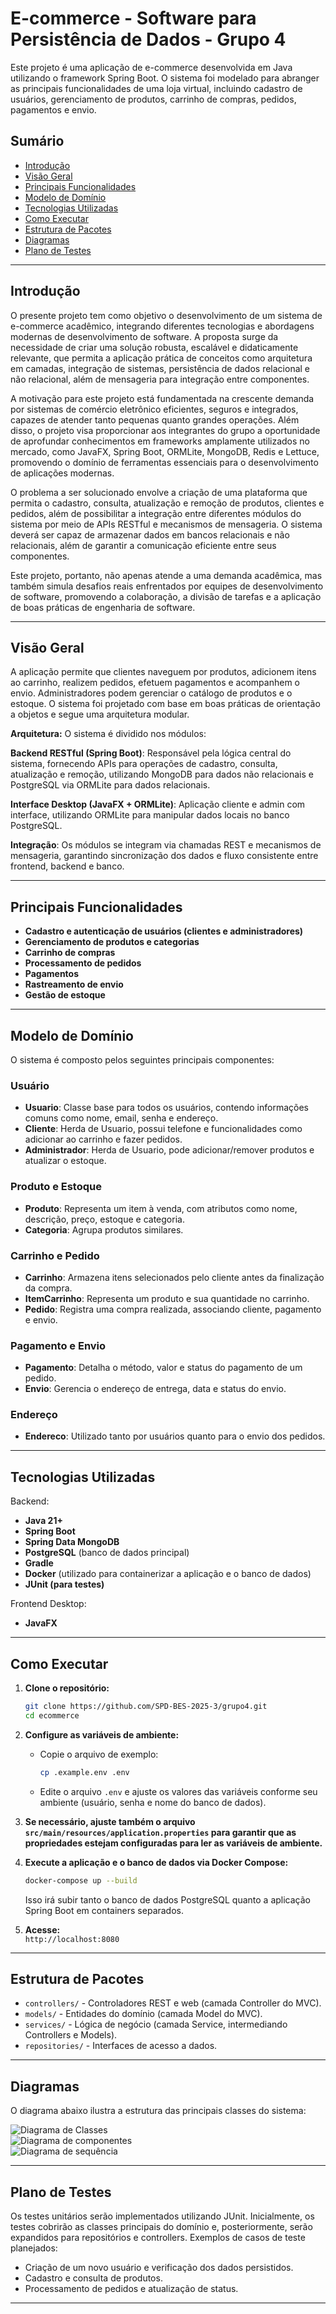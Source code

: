 # E-commerce - Software para Persistência de Dados - Grupo 4

Este projeto é uma aplicação de e-commerce desenvolvida em Java utilizando o framework Spring Boot. O sistema foi modelado para abranger as principais funcionalidades de uma loja virtual, incluindo cadastro de usuários, gerenciamento de produtos, carrinho de compras, pedidos, pagamentos e envio.

## Sumário

- [Introdução](#introdução)
- [Visão Geral](#visão-geral)
- [Principais Funcionalidades](#principais-funcionalidades)
- [Modelo de Domínio](#modelo-de-domínio)
- [Tecnologias Utilizadas](#tecnologias-utilizadas)
- [Como Executar](#como-executar)
- [Estrutura de Pacotes](#estrutura-de-pacotes)
- [Diagramas](#diagramas)
- [Plano de Testes](#plano-de-testes)

---

## Introdução

O presente projeto tem como objetivo o desenvolvimento de um sistema de e-commerce acadêmico, integrando diferentes tecnologias e abordagens modernas de desenvolvimento de software. A proposta surge da necessidade de criar uma solução robusta, escalável e didaticamente relevante, que permita a aplicação prática de conceitos como arquitetura em camadas, integração de sistemas, persistência de dados relacional e não relacional, além de mensageria para integração entre componentes.

A motivação para este projeto está fundamentada na crescente demanda por sistemas de comércio eletrônico eficientes, seguros e integrados, capazes de atender tanto pequenas quanto grandes operações. Além disso, o projeto visa proporcionar aos integrantes do grupo a oportunidade de aprofundar conhecimentos em frameworks amplamente utilizados no mercado, como JavaFX, Spring Boot, ORMLite, MongoDB, Redis e Lettuce, promovendo o domínio de ferramentas essenciais para o desenvolvimento de aplicações modernas.

O problema a ser solucionado envolve a criação de uma plataforma que permita o cadastro, consulta, atualização e remoção de produtos, clientes e pedidos, além de possibilitar a integração entre diferentes módulos do sistema por meio de APIs RESTful e mecanismos de mensageria. O sistema deverá ser capaz de armazenar dados em bancos relacionais e não relacionais, além de garantir a comunicação eficiente entre seus componentes.

Este projeto, portanto, não apenas atende a uma demanda acadêmica, mas também simula desafios reais enfrentados por equipes de desenvolvimento de software, promovendo a colaboração, a divisão de tarefas e a aplicação de boas práticas de engenharia de software.

---

## Visão Geral

A aplicação permite que clientes naveguem por produtos, adicionem itens ao carrinho, realizem pedidos, efetuem pagamentos e acompanhem o envio. Administradores podem gerenciar o catálogo de produtos e o estoque. O sistema foi projetado com base em boas práticas de orientação a objetos e segue uma arquitetura modular.

**Arquitetura:**
O sistema é dividido nos módulos:

**Backend RESTful (Spring Boot)**:
Responsável pela lógica central do sistema, fornecendo APIs para operações de cadastro, consulta, atualização e remoção, utilizando MongoDB para dados não relacionais e PostgreSQL via ORMLite para dados relacionais.

**Interface Desktop (JavaFX + ORMLite)**:
Aplicação cliente e admin com interface, utilizando ORMLite para manipular dados locais no banco PostgreSQL.

**Integração**:
Os módulos se integram via chamadas REST e mecanismos de mensageria, garantindo sincronização dos dados e fluxo consistente entre frontend, backend e banco.

---

## Principais Funcionalidades

- **Cadastro e autenticação de usuários (clientes e administradores)**
- **Gerenciamento de produtos e categorias**
- **Carrinho de compras**
- **Processamento de pedidos**
- **Pagamentos**
- **Rastreamento de envio**
- **Gestão de estoque**

---

## Modelo de Domínio

O sistema é composto pelos seguintes principais componentes:

### Usuário

- **Usuario**: Classe base para todos os usuários, contendo informações comuns como nome, email, senha e endereço.
- **Cliente**: Herda de Usuario, possui telefone e funcionalidades como adicionar ao carrinho e fazer pedidos.
- **Administrador**: Herda de Usuario, pode adicionar/remover produtos e atualizar o estoque.

### Produto e Estoque

- **Produto**: Representa um item à venda, com atributos como nome, descrição, preço, estoque e categoria.
- **Categoria**: Agrupa produtos similares.

### Carrinho e Pedido

- **Carrinho**: Armazena itens selecionados pelo cliente antes da finalização da compra.
- **ItemCarrinho**: Representa um produto e sua quantidade no carrinho.
- **Pedido**: Registra uma compra realizada, associando cliente, pagamento e envio.

### Pagamento e Envio

- **Pagamento**: Detalha o método, valor e status do pagamento de um pedido.
- **Envio**: Gerencia o endereço de entrega, data e status do envio.

### Endereço

- **Endereco**: Utilizado tanto por usuários quanto para o envio dos pedidos.

---

## Tecnologias Utilizadas

Backend:
- **Java 21+**
- **Spring Boot**
- **Spring Data MongoDB**
- **PostgreSQL** (banco de dados principal)
- **Gradle**
- **Docker** (utilizado para containerizar a aplicação e o banco de dados)
- **JUnit (para testes)**

Frontend Desktop:
- **JavaFX**
---


## Como Executar

1. **Clone o repositório:**

   ```bash
   git clone https://github.com/SPD-BES-2025-3/grupo4.git
   cd ecommerce
   ```

2. **Configure as variáveis de ambiente:**
   - Copie o arquivo de exemplo:

     ```bash
     cp .example.env .env
     ```

   - Edite o arquivo `.env` e ajuste os valores das variáveis conforme seu ambiente (usuário, senha e nome do banco de dados).

3. **Se necessário, ajuste também o arquivo `src/main/resources/application.properties` para garantir que as propriedades estejam configuradas para ler as variáveis de ambiente.**

4. **Execute a aplicação e o banco de dados via Docker Compose:**

   ```bash
   docker-compose up --build
   ```

   Isso irá subir tanto o banco de dados PostgreSQL quanto a aplicação Spring Boot em containers separados.

5. **Acesse:**  
   `http://localhost:8080`

---

## Estrutura de Pacotes

- `controllers/` - Controladores REST e web (camada Controller do MVC).
- `models/` - Entidades do domínio (camada Model do MVC).
- `services/` - Lógica de negócio (camada Service, intermediando Controllers e Models).
- `repositories/` - Interfaces de acesso a dados.

---

## Diagramas

O diagrama abaixo ilustra a estrutura das principais classes do sistema:

![Diagrama de Classes](docs/diagrama-de-classe-v1.png)  
![Diagrama de componentes](docs/diagrama-componentes.png)  
![Diagrama de sequência](docs/diagrama-sequencia.png)  

<!-- 
---

## Divisão de Tarefas e Cronograma

| Tarefa                        | Responsável      | Prazo        |
|-------------------------------|------------------|--------------|
| Documentação inicial          | Nome do membro 4 | 14/07/2025   |
| Planejamento e cronograma     | Todos            | 15/07/2025   |
| Desenvolvimento do projeto    | Todos            | 15/07/2025   |
| Entrega final                 | Todos            | 28/07/2025   |
 -->
<!-- ---

## Detalhamento do Plano de Trabalho e Uso das Ferramentas

O projeto será desenvolvido em etapas, conforme o cronograma acima. As principais tecnologias e ferramentas serão utilizadas da seguinte forma:

- **JavaFX**: Para a interface gráfica da aplicação desktop (a ser implementada nas próximas etapas).
- **Spring Boot**: Para a API RESTful, facilitando a criação de endpoints e integração com bancos de dados.
- **ORMLite**: Para persistência de dados na aplicação desktop (etapa futura).
- **MongoDB**: Banco de dados NoSQL para armazenar dados não relacionais (etapa futura).
- **Redis + Lettuce**: Para integração entre entidades e comunicação Pub/Sub (etapa 2).
- **JUnit**: Para a criação e execução de testes unitários.
- **Docker/Docker Compose**: Para facilitar a execução e integração dos serviços.
 -->
<!-- ---

## Domínio do Ambiente, Modelagem e Documentação

O grupo está se familiarizando com as principais ferramentas e frameworks do projeto, incluindo bibliotecas de ORM/ODM, bancos de dados relacionais e não relacionais, e ferramentas de mensageria. A modelagem do sistema é feita utilizando diagramas UML (classes, componentes, sequência), que auxiliam na visualização da arquitetura e das interações do sistema. A documentação é produzida em Markdown para facilitar a leitura e manutenção, e será complementada com JavaDoc nas próximas etapas.
 -->
---

## Plano de Testes

Os testes unitários serão implementados utilizando JUnit. Inicialmente, os testes cobrirão as classes principais do domínio e, posteriormente, serão expandidos para repositórios e controllers. Exemplos de casos de teste planejados:

- Criação de um novo usuário e verificação dos dados persistidos.
- Cadastro e consulta de produtos.
- Processamento de pedidos e atualização de status.

---
